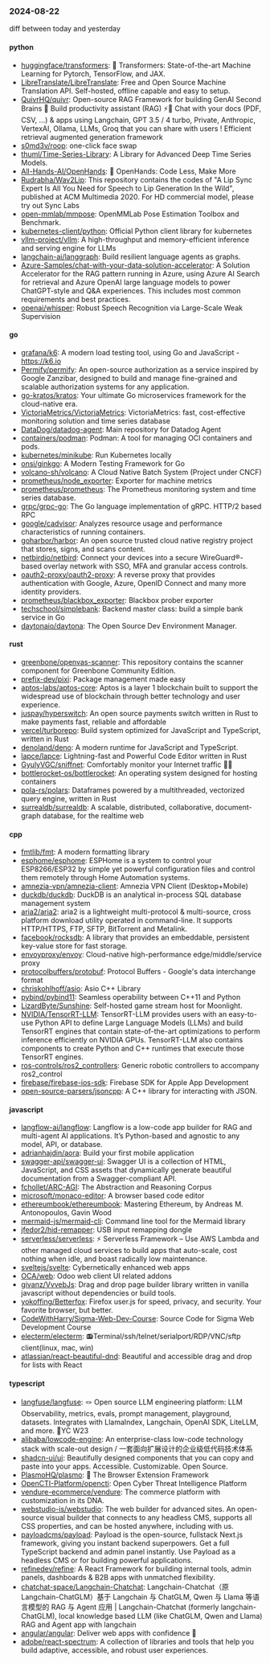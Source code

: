 ### 2024-08-22
diff between today and yesterday

#### python
* [huggingface/transformers](https://github.com/huggingface/transformers): 🤗 Transformers: State-of-the-art Machine Learning for Pytorch, TensorFlow, and JAX.
* [LibreTranslate/LibreTranslate](https://github.com/LibreTranslate/LibreTranslate): Free and Open Source Machine Translation API. Self-hosted, offline capable and easy to setup.
* [QuivrHQ/quivr](https://github.com/QuivrHQ/quivr): Open-source RAG Framework for building GenAI Second Brains 🧠 Build productivity assistant (RAG) ⚡️🤖 Chat with your docs (PDF, CSV, ...) & apps using Langchain, GPT 3.5 / 4 turbo, Private, Anthropic, VertexAI, Ollama, LLMs, Groq that you can share with users ! Efficient retrieval augmented generation framework
* [s0md3v/roop](https://github.com/s0md3v/roop): one-click face swap
* [thuml/Time-Series-Library](https://github.com/thuml/Time-Series-Library): A Library for Advanced Deep Time Series Models.
* [All-Hands-AI/OpenHands](https://github.com/All-Hands-AI/OpenHands): 🙌 OpenHands: Code Less, Make More
* [Rudrabha/Wav2Lip](https://github.com/Rudrabha/Wav2Lip): This repository contains the codes of "A Lip Sync Expert Is All You Need for Speech to Lip Generation In the Wild", published at ACM Multimedia 2020. For HD commercial model, please try out Sync Labs
* [open-mmlab/mmpose](https://github.com/open-mmlab/mmpose): OpenMMLab Pose Estimation Toolbox and Benchmark.
* [kubernetes-client/python](https://github.com/kubernetes-client/python): Official Python client library for kubernetes
* [vllm-project/vllm](https://github.com/vllm-project/vllm): A high-throughput and memory-efficient inference and serving engine for LLMs
* [langchain-ai/langgraph](https://github.com/langchain-ai/langgraph): Build resilient language agents as graphs.
* [Azure-Samples/chat-with-your-data-solution-accelerator](https://github.com/Azure-Samples/chat-with-your-data-solution-accelerator): A Solution Accelerator for the RAG pattern running in Azure, using Azure AI Search for retrieval and Azure OpenAI large language models to power ChatGPT-style and Q&A experiences. This includes most common requirements and best practices.
* [openai/whisper](https://github.com/openai/whisper): Robust Speech Recognition via Large-Scale Weak Supervision

#### go
* [grafana/k6](https://github.com/grafana/k6): A modern load testing tool, using Go and JavaScript - https://k6.io
* [Permify/permify](https://github.com/Permify/permify): An open-source authorization as a service inspired by Google Zanzibar, designed to build and manage fine-grained and scalable authorization systems for any application.
* [go-kratos/kratos](https://github.com/go-kratos/kratos): Your ultimate Go microservices framework for the cloud-native era.
* [VictoriaMetrics/VictoriaMetrics](https://github.com/VictoriaMetrics/VictoriaMetrics): VictoriaMetrics: fast, cost-effective monitoring solution and time series database
* [DataDog/datadog-agent](https://github.com/DataDog/datadog-agent): Main repository for Datadog Agent
* [containers/podman](https://github.com/containers/podman): Podman: A tool for managing OCI containers and pods.
* [kubernetes/minikube](https://github.com/kubernetes/minikube): Run Kubernetes locally
* [onsi/ginkgo](https://github.com/onsi/ginkgo): A Modern Testing Framework for Go
* [volcano-sh/volcano](https://github.com/volcano-sh/volcano): A Cloud Native Batch System (Project under CNCF)
* [prometheus/node_exporter](https://github.com/prometheus/node_exporter): Exporter for machine metrics
* [prometheus/prometheus](https://github.com/prometheus/prometheus): The Prometheus monitoring system and time series database.
* [grpc/grpc-go](https://github.com/grpc/grpc-go): The Go language implementation of gRPC. HTTP/2 based RPC
* [google/cadvisor](https://github.com/google/cadvisor): Analyzes resource usage and performance characteristics of running containers.
* [goharbor/harbor](https://github.com/goharbor/harbor): An open source trusted cloud native registry project that stores, signs, and scans content.
* [netbirdio/netbird](https://github.com/netbirdio/netbird): Connect your devices into a secure WireGuard®-based overlay network with SSO, MFA and granular access controls.
* [oauth2-proxy/oauth2-proxy](https://github.com/oauth2-proxy/oauth2-proxy): A reverse proxy that provides authentication with Google, Azure, OpenID Connect and many more identity providers.
* [prometheus/blackbox_exporter](https://github.com/prometheus/blackbox_exporter): Blackbox prober exporter
* [techschool/simplebank](https://github.com/techschool/simplebank): Backend master class: build a simple bank service in Go
* [daytonaio/daytona](https://github.com/daytonaio/daytona): The Open Source Dev Environment Manager.

#### rust
* [greenbone/openvas-scanner](https://github.com/greenbone/openvas-scanner): This repository contains the scanner component for Greenbone Community Edition.
* [prefix-dev/pixi](https://github.com/prefix-dev/pixi): Package management made easy
* [aptos-labs/aptos-core](https://github.com/aptos-labs/aptos-core): Aptos is a layer 1 blockchain built to support the widespread use of blockchain through better technology and user experience.
* [juspay/hyperswitch](https://github.com/juspay/hyperswitch): An open source payments switch written in Rust to make payments fast, reliable and affordable
* [vercel/turborepo](https://github.com/vercel/turborepo): Build system optimized for JavaScript and TypeScript, written in Rust
* [denoland/deno](https://github.com/denoland/deno): A modern runtime for JavaScript and TypeScript.
* [lapce/lapce](https://github.com/lapce/lapce): Lightning-fast and Powerful Code Editor written in Rust
* [GyulyVGC/sniffnet](https://github.com/GyulyVGC/sniffnet): Comfortably monitor your Internet traffic 🕵️‍♂️
* [bottlerocket-os/bottlerocket](https://github.com/bottlerocket-os/bottlerocket): An operating system designed for hosting containers
* [pola-rs/polars](https://github.com/pola-rs/polars): Dataframes powered by a multithreaded, vectorized query engine, written in Rust
* [surrealdb/surrealdb](https://github.com/surrealdb/surrealdb): A scalable, distributed, collaborative, document-graph database, for the realtime web

#### cpp
* [fmtlib/fmt](https://github.com/fmtlib/fmt): A modern formatting library
* [esphome/esphome](https://github.com/esphome/esphome): ESPHome is a system to control your ESP8266/ESP32 by simple yet powerful configuration files and control them remotely through Home Automation systems.
* [amnezia-vpn/amnezia-client](https://github.com/amnezia-vpn/amnezia-client): Amnezia VPN Client (Desktop+Mobile)
* [duckdb/duckdb](https://github.com/duckdb/duckdb): DuckDB is an analytical in-process SQL database management system
* [aria2/aria2](https://github.com/aria2/aria2): aria2 is a lightweight multi-protocol & multi-source, cross platform download utility operated in command-line. It supports HTTP/HTTPS, FTP, SFTP, BitTorrent and Metalink.
* [facebook/rocksdb](https://github.com/facebook/rocksdb): A library that provides an embeddable, persistent key-value store for fast storage.
* [envoyproxy/envoy](https://github.com/envoyproxy/envoy): Cloud-native high-performance edge/middle/service proxy
* [protocolbuffers/protobuf](https://github.com/protocolbuffers/protobuf): Protocol Buffers - Google's data interchange format
* [chriskohlhoff/asio](https://github.com/chriskohlhoff/asio): Asio C++ Library
* [pybind/pybind11](https://github.com/pybind/pybind11): Seamless operability between C++11 and Python
* [LizardByte/Sunshine](https://github.com/LizardByte/Sunshine): Self-hosted game stream host for Moonlight.
* [NVIDIA/TensorRT-LLM](https://github.com/NVIDIA/TensorRT-LLM): TensorRT-LLM provides users with an easy-to-use Python API to define Large Language Models (LLMs) and build TensorRT engines that contain state-of-the-art optimizations to perform inference efficiently on NVIDIA GPUs. TensorRT-LLM also contains components to create Python and C++ runtimes that execute those TensorRT engines.
* [ros-controls/ros2_controllers](https://github.com/ros-controls/ros2_controllers): Generic robotic controllers to accompany ros2_control
* [firebase/firebase-ios-sdk](https://github.com/firebase/firebase-ios-sdk): Firebase SDK for Apple App Development
* [open-source-parsers/jsoncpp](https://github.com/open-source-parsers/jsoncpp): A C++ library for interacting with JSON.

#### javascript
* [langflow-ai/langflow](https://github.com/langflow-ai/langflow): Langflow is a low-code app builder for RAG and multi-agent AI applications. It’s Python-based and agnostic to any model, API, or database.
* [adrianhajdin/aora](https://github.com/adrianhajdin/aora): Build your first mobile application
* [swagger-api/swagger-ui](https://github.com/swagger-api/swagger-ui): Swagger UI is a collection of HTML, JavaScript, and CSS assets that dynamically generate beautiful documentation from a Swagger-compliant API.
* [fchollet/ARC-AGI](https://github.com/fchollet/ARC-AGI): The Abstraction and Reasoning Corpus
* [microsoft/monaco-editor](https://github.com/microsoft/monaco-editor): A browser based code editor
* [ethereumbook/ethereumbook](https://github.com/ethereumbook/ethereumbook): Mastering Ethereum, by Andreas M. Antonopoulos, Gavin Wood
* [mermaid-js/mermaid-cli](https://github.com/mermaid-js/mermaid-cli): Command line tool for the Mermaid library
* [jfedor2/hid-remapper](https://github.com/jfedor2/hid-remapper): USB input remapping dongle
* [serverless/serverless](https://github.com/serverless/serverless): ⚡ Serverless Framework – Use AWS Lambda and other managed cloud services to build apps that auto-scale, cost nothing when idle, and boast radically low maintenance.
* [sveltejs/svelte](https://github.com/sveltejs/svelte): Cybernetically enhanced web apps
* [OCA/web](https://github.com/OCA/web): Odoo web client UI related addons
* [givanz/VvvebJs](https://github.com/givanz/VvvebJs): Drag and drop page builder library written in vanilla javascript without dependencies or build tools.
* [yokoffing/Betterfox](https://github.com/yokoffing/Betterfox): Firefox user.js for speed, privacy, and security. Your favorite browser, but better.
* [CodeWithHarry/Sigma-Web-Dev-Course](https://github.com/CodeWithHarry/Sigma-Web-Dev-Course): Source Code for Sigma Web Development Course
* [electerm/electerm](https://github.com/electerm/electerm): 📻Terminal/ssh/telnet/serialport/RDP/VNC/sftp client(linux, mac, win)
* [atlassian/react-beautiful-dnd](https://github.com/atlassian/react-beautiful-dnd): Beautiful and accessible drag and drop for lists with React

#### typescript
* [langfuse/langfuse](https://github.com/langfuse/langfuse): 🪢 Open source LLM engineering platform: LLM Observability, metrics, evals, prompt management, playground, datasets. Integrates with LlamaIndex, Langchain, OpenAI SDK, LiteLLM, and more. 🍊YC W23
* [alibaba/lowcode-engine](https://github.com/alibaba/lowcode-engine): An enterprise-class low-code technology stack with scale-out design / 一套面向扩展设计的企业级低代码技术体系
* [shadcn-ui/ui](https://github.com/shadcn-ui/ui): Beautifully designed components that you can copy and paste into your apps. Accessible. Customizable. Open Source.
* [PlasmoHQ/plasmo](https://github.com/PlasmoHQ/plasmo): 🧩 The Browser Extension Framework
* [OpenCTI-Platform/opencti](https://github.com/OpenCTI-Platform/opencti): Open Cyber Threat Intelligence Platform
* [vendure-ecommerce/vendure](https://github.com/vendure-ecommerce/vendure): The commerce platform with customization in its DNA.
* [webstudio-is/webstudio](https://github.com/webstudio-is/webstudio): The web builder for advanced sites. An open-source visual builder that connects to any headless CMS, supports all CSS properties, and can be hosted anywhere, including with us.
* [payloadcms/payload](https://github.com/payloadcms/payload): Payload is the open-source, fullstack Next.js framework, giving you instant backend superpowers. Get a full TypeScript backend and admin panel instantly. Use Payload as a headless CMS or for building powerful applications.
* [refinedev/refine](https://github.com/refinedev/refine): A React Framework for building internal tools, admin panels, dashboards & B2B apps with unmatched flexibility.
* [chatchat-space/Langchain-Chatchat](https://github.com/chatchat-space/Langchain-Chatchat): Langchain-Chatchat（原Langchain-ChatGLM）基于 Langchain 与 ChatGLM, Qwen 与 Llama 等语言模型的 RAG 与 Agent 应用 | Langchain-Chatchat (formerly langchain-ChatGLM), local knowledge based LLM (like ChatGLM, Qwen and Llama) RAG and Agent app with langchain
* [angular/angular](https://github.com/angular/angular): Deliver web apps with confidence 🚀
* [adobe/react-spectrum](https://github.com/adobe/react-spectrum): A collection of libraries and tools that help you build adaptive, accessible, and robust user experiences.
